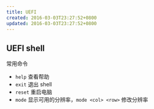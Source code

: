 ```yaml
---
title: UEFI
created: 2016-03-03T23:27:52+0800
updated: 2016-03-03T23:27:52+0800
---
```



## UEFI shell

常用命令

- `help` 查看帮助
- `exit` 退出 shell
- `reset` 重启电脑
- `mode` 显示可用的分辨率，`mode <col> <row>` 修改分辨率

